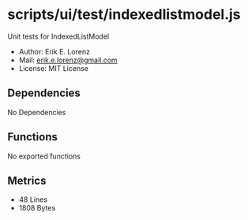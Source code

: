 # scripts/ui/test/indexedlistmodel.js


Unit tests for IndexedListModel

* Author: Erik E. Lorenz 
* Mail: <erik.e.lorenz@gmail.com>
* License: MIT License


## Dependencies

No Dependencies

## Functions

No exported functions

## Metrics

* 48 Lines
* 1808 Bytes

